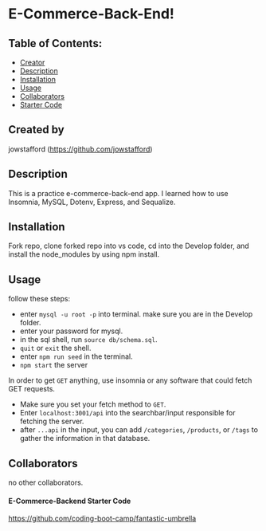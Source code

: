 # E-Commerce-Back-End!

## Table of Contents:
* [Creator](#created-by)
* [Description](#description)
* [Installation](#installation)
* [Usage](#usage)
* [Collaborators](#collaborators)
* [Starter Code](#professional-readme-generator-starter-code)

## Created by
jowstafford
(https://github.com/jowstafford)

## Description
This is a practice e-commerce-back-end app. I learned how to use Insomnia, MySQL, Dotenv, Express, and Sequalize.

## Installation
Fork repo, clone forked repo into vs code, cd into the Develop folder, and install the node_modules by using npm install. 

## Usage
follow these steps:
- enter `mysql -u root -p` into terminal. make sure you are in the Develop folder.
- enter your password for mysql.
- in the sql shell, run `source db/schema.sql`.
- `quit` or `exit` the shell.
- enter `npm run seed` in the terminal.
- `npm start` the server

In order to get `GET` anything, use insomnia or any software that could fetch GET requests.
- Make sure you set your fetch method to `GET`.
- Enter `localhost:3001/api` into the searchbar/input responsible for fetching the server.
- after `...api` in the input, you can add `/categories`, `/products`, or `/tags` to gather the information in that database.

## Collaborators
no other collaborators. 

#### E-Commerce-Backend Starter Code
https://github.com/coding-boot-camp/fantastic-umbrella
